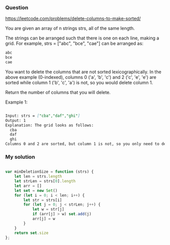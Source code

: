 ### Question

https://leetcode.com/problems/delete-columns-to-make-sorted/

You are given an array of n strings strs, all of the same length.

The strings can be arranged such that there is one on each line, making a grid. For example, strs = ["abc", "bce", "cae"] can be arranged as:

```md
abc
bce
cae
```

You want to delete the columns that are not sorted lexicographically. In the above example (0-indexed), columns 0 ('a', 'b', 'c') and 2 ('c', 'e', 'e') are sorted while column 1 ('b', 'c', 'a') is not, so you would delete column 1.

Return the number of columns that you will delete.

Example 1:

```md

Input: strs = ["cba","daf","ghi"]
Output: 1
Explanation: The grid looks as follows:
  cba
  daf
  ghi
Columns 0 and 2 are sorted, but column 1 is not, so you only need to delete 1 column.

```

### My solution

```js

var minDeletionSize = function (strs) {
    let len = strs.length
    let strLen = strs[0].length
    let arr = []
    let set = new Set()
    for (let i = 0; i < len; i++) {
        let str = strs[i]
        for (let j = 0; j < strLen; j++) {
            let w = str[j]
            if (arr[j] > w) set.add(j)
            arr[j] = w
        }
    }
    return set.size
};

```
